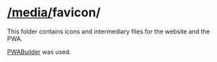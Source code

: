 # [/](/)[media/](media/)favicon/

This folder contains icons and intermediary files for the website and the PWA.

[PWABuilder](https://www.pwabuilder.com/) was used.